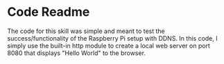 # Code Readme

The code for this skill was simple and meant to test the success/functionality of the Raspberry Pi setup with DDNS. In this code, I simply use the built-in http module to create a local web server on port 8080 that displays "Hello World" to the browser.
